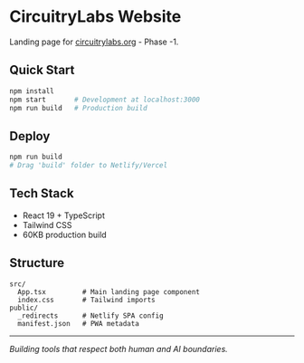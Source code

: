 # CircuitryLabs Website

Landing page for [circuitrylabs.org](https://circuitrylabs.org) - Phase -1.

## Quick Start

```bash
npm install
npm start       # Development at localhost:3000
npm run build   # Production build
```

## Deploy

```bash
npm run build
# Drag 'build' folder to Netlify/Vercel
```

## Tech Stack

- React 19 + TypeScript
- Tailwind CSS
- 60KB production build

## Structure

```
src/
  App.tsx         # Main landing page component
  index.css       # Tailwind imports
public/
  _redirects      # Netlify SPA config
  manifest.json   # PWA metadata
```

---

*Building tools that respect both human and AI boundaries.*